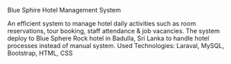 Blue Sphire Hotel Management System	

An  efficient  system  to  manage  hotel  daily  activities  such  as  room reservations, tour booking, staff attendance & job vacancies. The system deploy to Blue Sphere Rock hotel in Badulla, Sri Lanka to handle hotel processes instead of manual system.
Used Technologies: Laraval, MySQL, Bootstrap, HTML, CSS
